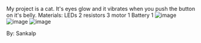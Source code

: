 My project is a cat. It's eyes glow and it vibrates when you push the button on it's belly.
Materials:
LEDs 2
resistors 3
motor 1
Battery 1
![image](https://github.com/user-attachments/assets/3d065849-1ae8-49bb-9ac3-77b2da13b56e)
![image](https://github.com/user-attachments/assets/5ff217f4-ce5c-4b73-bfdd-a9e5c4844133)
![image](https://github.com/user-attachments/assets/610a1722-ea8f-4214-9505-6ad6fcc090cc)

By: Sankalp
